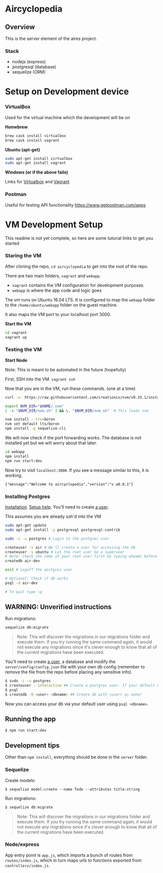 # Aircyclopedia

## Overview

This is the server element of the aires project. 

### Stack

- nodejs (express)
- postgresql (database)
- sequelize (ORM)


# Setup on Development device
### VirtualBox 

Used for the virtual machine which the development will be on

**Homebrew**
```bash
brew cask install virtualbox
brew cask install vagrant
```

**Ubuntu (apt-get)**
```bash
sudo apt-get install virtualbox
sudo apt-get install vagrant
```

**Windows (or if the above fails)**

Links for
[Virtualbox](https://www.virtualbox.org/wiki/Downloads)
and
[Vagrant](https://www.vagrantup.com/downloads.html)


### Postman

Useful for testing API functionality
https://www.getpostman.com/apps


# VM Development Setup

This readme is not yet complete, so here are some tutorial links to get you started

### Staring the VM

After cloning the repo, `cd aircyclopedia` to get into the root of the repo.

There are two main folders, `vagrant` and `webapp`.

- `vagrant` contains the VM configuration for development purposes.
- `webapp` is where the app code and logic goes

The vm runs on Ubuntu 16.04 LTS. It is configured to map the `webapp` folder to the `/home/ubuntu/webapp` folder on the guest machine.

It also maps the VM port to your localhost port 3000.

**Start the VM**

```bash
cd vagrant
vagrant up
```

### Testing the VM

**Start Node**

Note: This is meant to be automated in the future (hopefully)

First, SSH into the VM. `vagrant ssh`

Now that you are in the VM, run these commands. (one at a time)
```bash
curl -o- https://raw.githubusercontent.com/creationix/nvm/v0.33.1/install.sh | bash

export NVM_DIR="$HOME/.nvm"
[ -s "$NVM_DIR/nvm.sh" ] && \. "$NVM_DIR/nvm.sh"  # This loads nvm

nvm install --lts=boron
nvm set default lts/boron
npm install -g sequelize-cli
```

We will now check if the port forwarding works. The database is not installed yet but we will worry about that later.

```bash
cd webapp
npm install
npm run start:dev
```

Now try to visit `localhost:3000`. If you see a message similar to this, it is working.

```
{"message":"Welcome to aircyclopedia","version":"v a0.0.1"}
```

### Installing Postgres
[Installation](https://www.digitalocean.com/community/tutorials/how-to-install-and-use-postgresql-on-ubuntu-14-04#connect-to-postgres-with-the-new-user).
[Setup help](https://www.cyberciti.biz/faq/howto-add-postgresql-user-account).
You'll need to create [a user](https://www.a2hosting.com/kb/developer-corner/postgresql/managing-postgresql-databases-and-users-from-the-command-line).

This assumes you are already ssh'd into the VM
```sh
sudo apt-get update
sudo apt-get install -y postgresql postgresql-contrib

sudo -i -u postgres # Login to the postgres user

createuser -s air # We'll create a user for accessing the db
createuser -s ubuntu # Let the root user be a superuser
# Note: Check the name of your root user first by typing whoami before logging in as the postgres user
createdb air-dev

exit # Logoff the postgres user

# Optional: Check if db works
psql -d air-dev

# To quit type \q

```

## WARNING: Unverified instructions



Run migrations:
```sh
sequelize db:migrate
```
> Note: This will discover the migrations in our migrations folder and execute them. If you try running the same command again, it would not execute any migrations since it's clever enough to know that all of the current migrations have been executed.


You'll need to create [a user](https://www.a2hosting.com/kb/developer-corner/postgresql/managing-postgresql-databases-and-users-from-the-command-line), a database and modify the `server/config/config.json` file with your own db config (remember to remove the file from the repo before placing any sensitive info).
```sh
$ sudo -i -u postgres
$ createuser --interactive ## Create a postgres user. If your default user is 'ubuntu', create a postgres user with the same name.
$ psql
$ createdb -O <user> <dbname> ## Create db with <user> as owner
```

Now you can access your db via your default user using `psql <dbname>`.

## Running the app
```sh
$ npm run start:dev
```

## Development tips
Other than `npm install`, everything should be done in the `server` folder.
### Sequelize
Create models:
```
$ sequelize model:create --name Todo --attributes title:string
````

Run migrations:
```sh
$ sequelize db:migrate
```
> Note: This will discover the migrations in our migrations folder and execute them. If you try running the same command again, it would not execute any migrations since it's clever enough to know that all of the current migrations have been executed.

### Node/express
App entry point is `app.js`, which imports a bunch of routes from `routes/index.js`, which in turn maps urls to functions exported from `controllers/index.js`.